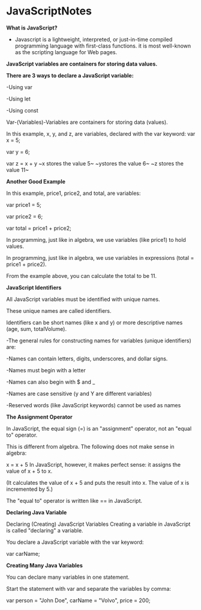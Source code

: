# JavaScriptNotes

**What is JavaScript?**
- Javascript is  a lightweight, interpreted, or just-in-time compiled programming language with first-class functions. it is most well-known as the scripting language for Web pages.

**JavaScript variables are containers for storing data values.**

**There are 3 ways to declare a JavaScript variable:**

-Using var

-Using let

-Using const

Var-(Variables)-Variables are containers for storing data (values).

In this example, x, y, and z, are variables, declared with the var keyword:
var x = 5;

var y = 6;

var z = x + y
~x stores the value 5~
~ystores the value 6~
~z stores the value 11~


**Another Good Example**

In this example, price1, price2, and total, are variables:

var price1 = 5;

var price2 = 6;

var total = price1 + price2;

In programming, just like in algebra, we use variables (like price1) to hold values.

In programming, just like in algebra, we use variables in expressions (total = price1 + price2).

From the example above, you can calculate the total to be 11.

**JavaScript Identifiers**

All JavaScript variables must be identified with unique names.

These unique names are called identifiers.

Identifiers can be short names (like x and y) or more descriptive names (age, sum, totalVolume).

-The general rules for constructing names for variables (unique identifiers) are:

-Names can contain letters, digits, underscores, and dollar signs.

-Names must begin with a letter

-Names can also begin with $ and _ 

-Names are case sensitive (y and Y are different variables)

-Reserved words (like JavaScript keywords) cannot be used as names

**The Assignment Operator**

In JavaScript, the equal sign (=) is an "assignment" operator, not an "equal to" operator.

This is different from algebra. The following does not make sense in algebra:

x = x + 5
In JavaScript, however, it makes perfect sense: it assigns the value of x + 5 to x.

(It calculates the value of x + 5 and puts the result into x. The value of x is incremented by 5.)

The "equal to" operator is written like == in JavaScript.


**Declaring Java Variable**

Declaring (Creating) JavaScript Variables
Creating a variable in JavaScript is called "declaring" a variable.

You declare a JavaScript variable with the var keyword:

var carName;

**Creating Many Java Variables**

You can declare many variables in one statement.

Start the statement with var and separate the variables by comma:

var person = "John Doe", carName = "Volvo", price = 200;


